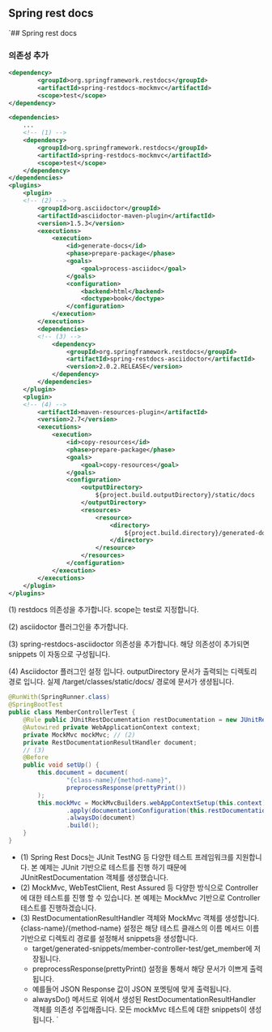 ## Spring rest docs

`## Spring rest docs
### 의존성 추가
```xml
<dependency>
        <groupId>org.springframework.restdocs</groupId>
        <artifactId>spring-restdocs-mockmvc</artifactId>
        <scope>test</scope>
</dependency>
```



```xml
<dependencies>
    ...
    <!-- (1) -->
    <dependency>
        <groupId>org.springframework.restdocs</groupId>
        <artifactId>spring-restdocs-mockmvc</artifactId>
        <scope>test</scope>
    </dependency>
</dependencies>
<plugins>
    <plugin>
    <!-- (2) -->
        <groupId>org.asciidoctor</groupId>
        <artifactId>asciidoctor-maven-plugin</artifactId>
        <version>1.5.3</version>
        <executions>
            <execution>
                <id>generate-docs</id>
                <phase>prepare-package</phase>
                <goals>
                    <goal>process-asciidoc</goal>
                </goals>
                <configuration>
                    <backend>html</backend>
                    <doctype>book</doctype>
                </configuration>
            </execution>
        </executions>
        <dependencies>
        <!-- (3) -->
            <dependency>
                <groupId>org.springframework.restdocs</groupId>
                <artifactId>spring-restdocs-asciidoctor</artifactId>
                <version>2.0.2.RELEASE</version>
            </dependency>
        </dependencies>
    </plugin>
    <plugin>
    <!-- (4) -->
        <artifactId>maven-resources-plugin</artifactId>
        <version>2.7</version>
        <executions>
            <execution>
                <id>copy-resources</id>
                <phase>prepare-package</phase>
                <goals>
                    <goal>copy-resources</goal>
                </goals>
                <configuration>
                    <outputDirectory>
                        ${project.build.outputDirectory}/static/docs
                    </outputDirectory>
                    <resources>
                        <resource>
                            <directory>
                                ${project.build.directory}/generated-docs
                            </directory>
                        </resource>
                    </resources>
                </configuration>
            </execution>
        </executions>
    </plugin>
</plugins>
```


(1) restdocs 의존성을 추가합니다. scope는 test로 지정합니다.

(2) asciidoctor 플러그인을 추가합니다.

(3) spring-restdocs-asciidoctor 의존성을 추가합니다. 해당 의존성이 추가되면 
snippets 이 자동으로 구성됩니다.

(4) Asciidoctor 플러그인 설정 입니다.
outputDirectory 문서가 출력되는 디렉토리 경로 입니다. 실제 /target/classes/static/docs/ 경로에 문서가 생셩됩니다.


```java
@RunWith(SpringRunner.class)
@SpringBootTest
public class MemberControllerTest {
    @Rule public JUnitRestDocumentation restDocumentation = new JUnitRestDocumentation(); // (1)
    @Autowired private WebApplicationContext context;
    private MockMvc mockMvc; // (2)
    private RestDocumentationResultHandler document;
    // (3)
    @Before
    public void setUp() {
        this.document = document(
                "{class-name}/{method-name}", 
                preprocessResponse(prettyPrint())
        );
        this.mockMvc = MockMvcBuilders.webAppContextSetup(this.context)
                .apply(documentationConfiguration(this.restDocumentation))
                .alwaysDo(document)
                .build();
    }
}
```


* (1) Spring Rest Docs는 JUnit TestNG 등 다양한 테스트 프레임워크를 지원합니다. 본 예제는 JUnit 기반으로 테스트를 진행 하기 때문에 JUnitRestDocumentation 객체를 생성했습니다.
* (2) MockMvc, WebTestClient, Rest Assured 등 다양한 방식으로 Controller에 대한 테스트를 진행 할 수 있습니다. 본 예제는 MockMvc 기반으로 Controller 테스트를 진행하겠습니다.
* (3) RestDocumentationResultHandler 객체와 MockMvc 객체를 생성합니다.
{class-name}/{method-name} 설정은 해당 테스트 클래스의 이름 메서드 이름 기반으로 디렉토리 경로를 설정해서 snippets을 생성합니다. 
    * target/generated-snippets/member-controller-test/get_member에 저장됩니다.
    * preprocessResponse(prettyPrint() 설정을 통해서 해당 문서가 이쁘게 출력됩니다. 
    * 예를들어 JSON Response 값이 JSON 포멧팅에 맞게 출력됩니다.
    * alwaysDo() 메서드로 위에서 생성된 RestDocumentationResultHandler 객체를 의존성 주입해줍니다. 모든 mockMvc 테스트에 대한 snippets이 생성됩니다.
`